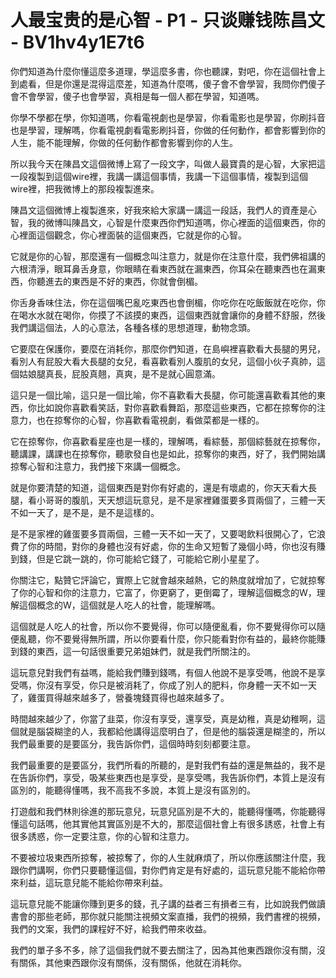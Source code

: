 # 人最宝贵的是心智 - P1 - 只谈赚钱陈昌文 - BV1hv4y1E7t6

你們知道為什麼你懂這麼多道理，學這麼多書，你也聽課，對吧，你在這個社會上到處看，但是你還是混得這麼差，知道為什麼嗎，傻子會不會學習，我問你們傻子會不會學習，傻子也會學習，真相是每一個人都在學習，知道嗎。

你學不學都在學，你知道嗎，你看電視劇也是學習，你看電影也是學習，你刷抖音也是學習，理解嗎，你看電視劇看電影刷抖音，你做的任何動作，都會影響到你的人生，能不能理解，你做的任何動作都會影響到你的人生。

所以我今天在陳昌文這個微博上寫了一段文字，叫做人最寶貴的是心智，大家把這一段複製到這個wire裡，我講一講這個事情，我講一下這個事情，複製到這個wire裡，把我微博上的那段複製進來。

陳昌文這個微博上複製進來，好我來給大家講一講這一段話，我們人的資產是心智，我的微博叫陳昌文，心智是什麼東西你們知道嗎，你心裡面的這個東西，你的心裡面這個觀念，你心裡面裝的這個東西，它就是你的心智。

它就是你的心智，那麼還有一個概念叫注意力，就是你在注意什麼，我們佛祖講的六根清淨，眼耳鼻舌身意，你眼睛在看東西就在漏東西，你耳朵在聽東西也在漏東西，你聽進去的東西是不好的東西，你就會倒楣。

你舌身香味住法，你在這個嘴巴亂吃東西也會倒楣，你吃你在吃飯飯就在吃你，你在喝水水就在喝你，你摸了不該摸的東西，這個東西就會讓你的身體不舒服，然後我們講這個法，人的心意法，各種各樣的思想道理，動物念頭。

它要麼在保護你，要麼在消耗你，那麼你們知道，在島嶼裡喜歡看大長腿的男兒，看別人有屁股大看大長腿的女兒，看喜歡看別人腹肌的女兒，這個小伙子真帥，這個姑娘腿真長，屁股真翹，真爽，是不是就心圓意滿。

這只是一個比喻，這只是一個比喻，你不喜歡看大長腿，你可能還喜歡看其他的東西，你比如說你喜歡看笑話，對你喜歡看舞蹈，那麼這些東西，它都在掠奪你的注意力，也在掠奪你的心智，你喜歡看電視劇，看做菜都是一樣的。

它在掠奪你，你喜歡看星座也是一樣的，理解嗎，看綜藝，那個綜藝就在掠奪你，聽講課，講課也在掠奪你，聽歌發自也是如此，掠奪你的東西，好了，我們開始講掠奪心智和注意力，我們接下來講一個概念。

就是你要清楚的知道，這個東西是對你有好處的，還是有壞處的，你天天看大長腿，看小哥哥的腹肌，天天想這玩意兒，是不是家裡雞蛋要多買兩個了，三體一天不如一天了，是不是，是不是這樣的。

是不是家裡的雞蛋要多買兩個，三體一天不如一天了，又要喝飲料很開心了，它浪費了你的時間，對你的身體也沒有好處，你的生命又短暫了幾個小時，你也沒有賺到錢，但是它跳一跳的，你可能給它錢了，可能給它刷小星星了。

你關注它，點贊它評論它，實際上它就會越來越熱，它的熱度就增加了，它就掠奪了你的心智和你的注意力，它富了，你更窮了，更倒霉了，理解這個概念的W，理解這個概念的W，這個就是人吃人的社會，能理解嗎。

這個就是人吃人的社會，所以你不要覺得，你可以隨便亂看，你不要覺得你可以隨便亂聽，你不要覺得無所謂，所以你要看什麼，你只能看對你有益的，最終你能賺到錢的東西，這一句話很重要兄弟姐妹們，就是我們所關注的。

這玩意兒對我們有益嗎，能給我們賺到錢嗎，有個人他說不是享受嗎，他說不是享受嗎，你沒有享受，你只是被消耗了，你成了別人的肥料，你身體一天不如一天了，雞蛋買得越來越多了，營養塊錢買得也越來越多了。

時間越來越少了，你當了韭菜，你沒有享受，還享受，真是幼稚，真是幼稚啊，這個就是腦袋糊塗的人，我都給他講得這麼明白了，但是他的腦袋還是糊塗的，所以我們最重要的是要區分，我告訴你們，這個時時刻刻都要注意。

我們最重要的是要區分，我們所看的所聽的，是對我們有益的還是無益的，我不是在告訴你們，享受，吸某些東西也是享受，是享受嗎，我告訴你們，本質上是沒有區別的，能聽得懂嗎，我不高我不多說，本質上是沒有區別的。

打遊戲和我們林則徐進的那玩意兒，玩意兒區別是不大的，能聽得懂嗎，你能聽得懂這句話嗎，他其實他其實區別是不大的，那麼這個社會上有很多誘惑，社會上有很多誘惑，你一定要注意，你的心智和注意力。

不要被垃圾東西所掠奪，被掠奪了，你的人生就麻煩了，所以你應該關注什麼，我跟你們講啊，你們只要聽懂這個，對你們肯定是有好處的，這玩意兒能不能給你帶來利益，這玩意兒能不能給你帶來利益。

這玩意兒能不能讓你賺到更多的錢，孔子講的益者三有損者三有，比如說我們做讀書會的那些老師，那你就只能關注視頻文案直播，我們的視頻，我們書裡的視頻，我們的文案，我們的課程好不好，給我們帶來收益。

我們的單子多不多，除了這個我們就不要去關注了，因為其他東西跟你沒有關，沒有關係，其他東西跟你沒有關係，沒有關係，他就在消耗你。

